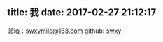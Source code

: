 title: 我
date: 2017-02-27 21:12:17
---

邮箱：swxymile@163.com
github: [swxy](https://github.com/swxy)

